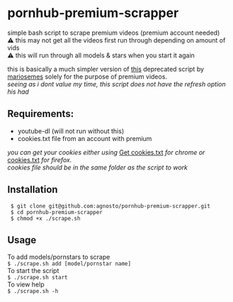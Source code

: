 # pornhub-premium-scrapper
simple bash script to scrape premium videos (premium account needed)  
⚠ this may not get all the videos first run through depending on amount of vids  
⚠ this will run through all models & stars when you start it again  

this is basically a much simpler version of [this](https://github.com/mariosemes/PornHub-downloader) deprecated script by [mariosemes](https://github.com/mariosemes) solely for the purpose of premium videos.  
*seeing as i dont value my time, this script does not have the refresh option his had*

## Requirements:

- youtube-dl (will not run without this)
- cookies.txt file from an account with premium

*you can get your cookies either using* [Get cookies.txt](https://chrome.google.com/webstore/detail/get-cookiestxt/bgaddhkoddajcdgocldbbfleckgcbcid) *for chrome or* [cookies.txt](https://addons.mozilla.org/en-US/firefox/addon/cookies-txt/?utm_source=addons.mozilla.org&utm_medium=referral&utm_content=search) *for firefox.*  
*cookies file should be in the same folder as the script to work*

## Installation

```
 $ git clone git@github.com:agnosto/pornhub-premium-scrapper.git
 $ cd pornhub-premium-scrapper
 $ chmod +x ./scrape.sh
```

## Usage 

To add models/pornstars to scrape  
`
 $ ./scrape.sh add [model/pornstar name] 
`  
To start the script  
`
 $ ./scrape.sh start 
`  
To view help  
`
 $ ./scrape.sh -h
`
